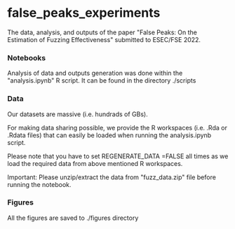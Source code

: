 # false_peaks_experiments
The data, analysis, and outputs of the paper "False Peaks: On the Estimation of Fuzzing Effectiveness" submitted to ESEC/FSE 2022.


### Notebooks
Analysis of data and outputs generation was done within the "analysis.ipynb" R script. 
It can be found in the directory ./scripts 

### Data
Our datasets are massive (i.e. hundrads of GBs). 

For making data sharing possible, we provide the R workspaces (i.e. .Rda or .Rdata files)  that can easily be loaded when running the analysis.ipynb script. 

Please note that you have to set REGENERATE_DATA =FALSE all times as we load the required data from above mentioned R workspaces.

Important: Please unzip/extract the data from "fuzz_data.zip" file before running the notebook.

### Figures
All the figures are saved to ./figures directory
